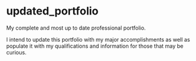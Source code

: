 # updated_portfolio
My complete and most up to date professional portfolio.

I intend to update this portfolio with my major accomplishments as well as populate it with my qualifications and information for those that may be curious. 

